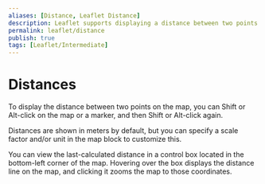 ```yaml
---
aliases: [Distance, Leaflet Distance]
description: Leaflet supports displaying a distance between two points on the map.
permalink: leaflet/distance
publish: true
tags: [Leaflet/Intermediate]
---
```


# Distances

To display the distance between two points on the map, you can Shift or Alt-click on the map or a marker, and then Shift or Alt-click again.

Distances are shown in meters by default, but you can specify a scale factor and/or unit in the map block to customize this.

You can view the last-calculated distance in a control box located in the bottom-left corner of the map. Hovering over the box displays the distance line on the map, and clicking it zooms the map to those coordinates.
